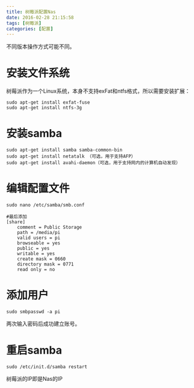 ```yaml
---
title: 树莓派配置Nas
date: 2016-02-28 21:15:58
tags: [树莓派]
categories: [配置]
---
```


不同版本操作方式可能不同。

# 安装文件系统
树莓派作为一个Linux系统，本身不支持exFat和ntfs格式，所以需要安装扩展：
    
    sudo apt-get install exfat-fuse
    sudo apt-get install ntfs-3g
    
# 安装samba

    sudo apt-get install samba samba-common-bin
    sudo apt-get install netatalk （可选，用于支持AFP）
    sudo apt-get install avahi-daemon（可选，用于支持网内的计算机自动发现）
    
# 编辑配置文件

    sudo nano /etc/samba/smb.conf
    
    #最后添加
    [share] 
        comment = Public Storage 
        path = /media/pi 
        valid users = pi
        browseable = yes
        public = yes
        writable = yes
        create mask = 0660
        directory mask = 0771
        read only = no
        
# 添加用户

    sudo smbpasswd -a pi

两次输入密码后成功建立账号。

# 重启samba

    sudo /etc/init.d/samba restart
    
树莓派的IP即是Nas的IP